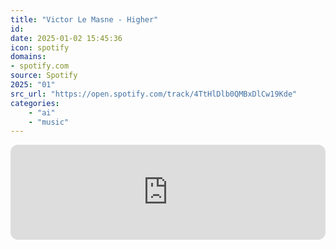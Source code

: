 ```yaml
---
title: "Victor Le Masne - Higher"
id: 
date: 2025-01-02 15:45:36
icon: spotify
domains:
- spotify.com
source: Spotify
2025: "01"
src_url: "https://open.spotify.com/track/4TtHlDlb0QMBxDlCw19Kde"
categories:
    - "ai"
    - "music"
---
```

<iframe style="border-radius: 12px" width="100%" height="152" title="Spotify Embed: Higher" frameborder="0" allowfullscreen allow="autoplay; clipboard-write; encrypted-media; fullscreen; picture-in-picture" loading="lazy" src="https://open.spotify.com/embed/track/4TtHlDlb0QMBxDlCw19Kde?utm_source=oembed"></iframe>
